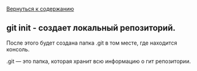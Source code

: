 [Вернуться к содержанию](./../readme.md)
## **git init** - создает локальный репозиторий.
После этого будет создана папка .git в том месте, где находится консоль.

.git — это папка, которая хранит всю информацию о гит репозитории.